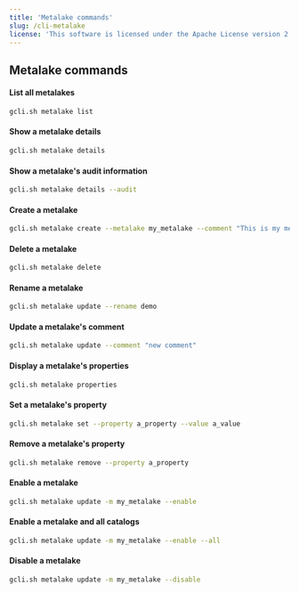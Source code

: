 ```yaml
---
title: 'Metalake commands'
slug: /cli-metalake
license: 'This software is licensed under the Apache License version 2.'
---
```


## Metalake commands 

#### List all metalakes

```bash
gcli.sh metalake list
```

#### Show a metalake details

```bash
gcli.sh metalake details
```

#### Show a metalake's audit information

```bash
gcli.sh metalake details --audit
```

#### Create a metalake

```bash
gcli.sh metalake create --metalake my_metalake --comment "This is my metalake"
```

#### Delete a metalake

```bash
gcli.sh metalake delete
```

#### Rename a metalake

```bash
gcli.sh metalake update --rename demo
```

#### Update a metalake's comment

```bash
gcli.sh metalake update --comment "new comment"
```

#### Display a metalake's properties

```bash
gcli.sh metalake properties
```

#### Set a metalake's property

```bash
gcli.sh metalake set --property a_property --value a_value
```

#### Remove a metalake's property

```bash
gcli.sh metalake remove --property a_property
```

#### Enable a metalake

```bash
gcli.sh metalake update -m my_metalake --enable
```

#### Enable a metalake and all catalogs

```bash
gcli.sh metalake update -m my_metalake --enable --all
```

#### Disable a metalake

```bash
gcli.sh metalake update -m my_metalake --disable
```

